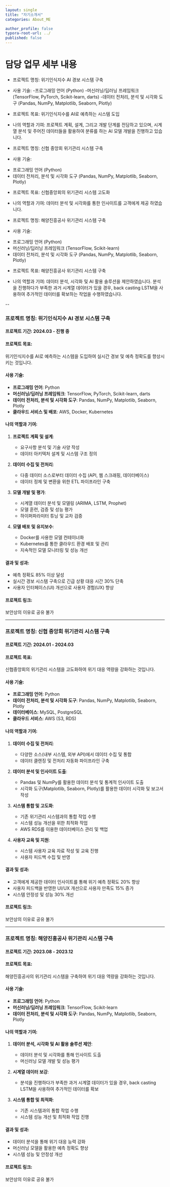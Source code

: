 ```yaml
---
layout: single
title: "자기소개서"
categories: About_ME

author_profile: false
typora-root-url: ../
published: false
---
```


# 담당 업무 세부 내용

* 프로젝트 명칭: 위기인식지수 AI 경보 시스템 구축

* 사용 기술:
-프로그래밍 언어 (Python)
-머신러닝/딥러닝 프레임워크 (TensorFlow, PyTorch, Scikit-learn, darts)
-데이터 전처리, 분석 및 시각화 도구 (Pandas, NumPy, Matplotlib, Seaborn, Plotly)

* 프로젝트 목표: 위기인식지수를 AI로 예측하는 시스템 도입

* 나의 역할과 기여:
프로젝트 계획, 설계, 그리고 개발 단계를 전담하고 있으며, 시계열 분석 및 주어진 데이터들을 활용하여 분류를 하는 AI 모델 개발을 진행하고 있습니다.  



* 프로젝트 명칭: 신협 중앙회 위기관리 시스템 구축
* 사용 기술:

- 프로그래밍 언어 (Python)
- 데이터 전처리, 분석 및 시각화 도구 (Pandas, NumPy, Matplotlib, Seaborn, Plotly)

* 프로젝트 목표: 신협중앙회의 위기관리 시스템 고도화

* 나의 역할과 기여: 데이터 분석 및 시각화를 통한 인사이트를 고객에게 제공 하였습니다.



* 프로젝트 명칭: 해양진흥공사 위기관리 시스템 구축
* 사용 기술:

- 프로그래밍 언어 (Python)
- 머신러닝/딥러닝 프레임워크 (TensorFlow, Scikit-learn)
- 데이터 전처리, 분석 및 시각화 도구 (Pandas, NumPy, Matplotlib, Seaborn, Plotly)

* 프로젝트 목표: 해양진흥공사 위기관리 시스템 구축

* 나의 역할과 기여: 데이터 분석, 시각화 및 AI 활용 솔루션을 제안하였습니다. 분석을 진행하다가 부족한 과거 시계열 데이터가 있을 경우, back casting LSTM을 사용하여 추가적인 데이터를 확보하는 작업을 수행하였습니다.




--
### 프로젝트 명칭: 위기인식지수 AI 경보 시스템 구축

#### 프로젝트 기간: 2024.03 - 진행 중

#### 프로젝트 목표:
위기인식지수를 AI로 예측하는 시스템을 도입하여 실시간 경보 및 예측 정확도를 향상시키는 것입니다.

#### 사용 기술:
- **프로그래밍 언어**: Python
- **머신러닝/딥러닝 프레임워크**: TensorFlow, PyTorch, Scikit-learn, darts
- **데이터 전처리, 분석 및 시각화 도구**: Pandas, NumPy, Matplotlib, Seaborn, Plotly
- **클라우드 서비스 및 배포**: AWS, Docker, Kubernetes

#### 나의 역할과 기여:
1. **프로젝트 계획 및 설계**:
   - 요구사항 분석 및 기술 사양 작성
   - 데이터 아키텍처 설계 및 시스템 구조 정의

2. **데이터 수집 및 전처리**:
   - 다중 데이터 소스로부터 데이터 수집 (API, 웹 스크래핑, 데이터베이스)
   - 데이터 정제 및 변환을 위한 ETL 파이프라인 구축

3. **모델 개발 및 평가**:
   - 시계열 데이터 분석 및 모델링 (ARIMA, LSTM, Prophet)
   - 모델 훈련, 검증 및 성능 평가
   - 하이퍼파라미터 튜닝 및 교차 검증

4. **모델 배포 및 유지보수**:
   - Docker를 사용한 모델 컨테이너화
   - Kubernetes를 통한 클라우드 환경 배포 및 관리
   - 지속적인 모델 모니터링 및 성능 개선

#### 결과 및 성과:
- 예측 정확도 85% 이상 달성
- 실시간 경보 시스템 구축으로 긴급 상황 대응 시간 30% 단축
- 사용자 인터페이스(UI) 개선으로 사용자 경험(UX) 향상

#### 프로젝트 링크:
보안상의 이유로 공유 불가

---

### 프로젝트 명칭: 신협 중앙회 위기관리 시스템 구축

#### 프로젝트 기간: 2024.01 - 2024.03

#### 프로젝트 목표:
신협중앙회의 위기관리 시스템을 고도화하여 위기 대응 역량을 강화하는 것입니다.

#### 사용 기술:
- **프로그래밍 언어**: Python
- **데이터 전처리, 분석 및 시각화 도구**: Pandas, NumPy, Matplotlib, Seaborn, Plotly
- **데이터베이스**: MySQL, PostgreSQL
- **클라우드 서비스**: AWS (S3, RDS)

#### 나의 역할과 기여:
1. **데이터 수집 및 전처리**:
   - 다양한 소스(내부 시스템, 외부 API)에서 데이터 수집 및 통합
   - 데이터 클렌징 및 전처리 자동화 파이프라인 구축

2. **데이터 분석 및 인사이트 도출**:
   - Pandas 및 NumPy를 활용한 데이터 분석 및 통계적 인사이트 도출
   - 시각화 도구(Matplotlib, Seaborn, Plotly)를 활용한 데이터 시각화 및 보고서 작성

3. **시스템 통합 및 고도화**:
   - 기존 위기관리 시스템과의 통합 작업 수행
   - 시스템 성능 개선을 위한 최적화 작업
   - AWS RDS를 이용한 데이터베이스 관리 및 백업

4. **사용자 교육 및 지원**:
   - 시스템 사용자 교육 자료 작성 및 교육 진행
   - 사용자 피드백 수집 및 반영

#### 결과 및 성과:
- 고객에게 제공한 데이터 인사이트를 통해 위기 예측 정확도 20% 향상
- 사용자 피드백을 반영한 UI/UX 개선으로 사용자 만족도 15% 증가
- 시스템 안정성 및 성능 30% 개선

#### 프로젝트 링크:
보안상의 이유로 공유 불가

---

### 프로젝트 명칭: 해양진흥공사 위기관리 시스템 구축

#### 프로젝트 기간: 2023.08 - 2023.12

#### 프로젝트 목표:
해양진흥공사의 위기관리 시스템을 구축하여 위기 대응 역량을 강화하는 것입니다.

#### 사용 기술:
- **프로그래밍 언어**: Python
- **머신러닝/딥러닝 프레임워크**: TensorFlow, Scikit-learn
- **데이터 전처리, 분석 및 시각화 도구**: Pandas, NumPy, Matplotlib, Seaborn, Plotly

#### 나의 역할과 기여:
1. **데이터 분석, 시각화 및 AI 활용 솔루션 제안**:
   - 데이터 분석 및 시각화를 통해 인사이트 도출
   - 머신러닝 모델 개발 및 성능 평가

2. **시계열 데이터 보강**:
   - 분석을 진행하다가 부족한 과거 시계열 데이터가 있을 경우, back casting LSTM을 사용하여 추가적인 데이터를 확보

3. **시스템 통합 및 최적화**:
   - 기존 시스템과의 통합 작업 수행
   - 시스템 성능 개선 및 최적화 작업 진행

#### 결과 및 성과:
- 데이터 분석을 통해 위기 대응 능력 강화
- 머신러닝 모델을 활용한 예측 정확도 향상
- 시스템 성능 및 안정성 개선

#### 프로젝트 링크:
보안상의 이유로 공유 불가


